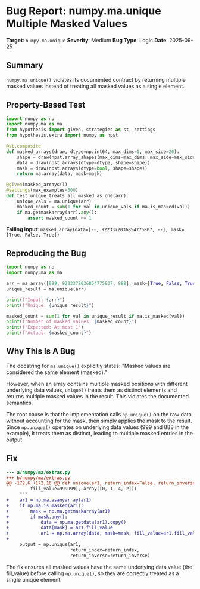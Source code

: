 # Bug Report: numpy.ma.unique Multiple Masked Values

**Target**: `numpy.ma.unique`
**Severity**: Medium
**Bug Type**: Logic
**Date**: 2025-09-25

## Summary

`numpy.ma.unique()` violates its documented contract by returning multiple masked values instead of treating all masked values as a single element.

## Property-Based Test

```python
import numpy as np
import numpy.ma as ma
from hypothesis import given, strategies as st, settings
from hypothesis.extra import numpy as npst

@st.composite
def masked_arrays(draw, dtype=np.int64, max_dims=1, max_side=20):
    shape = draw(npst.array_shapes(max_dims=max_dims, max_side=max_side))
    data = draw(npst.arrays(dtype=dtype, shape=shape))
    mask = draw(npst.arrays(dtype=bool, shape=shape))
    return ma.array(data, mask=mask)

@given(masked_arrays())
@settings(max_examples=500)
def test_unique_treats_all_masked_as_one(arr):
    unique_vals = ma.unique(arr)
    masked_count = sum(1 for val in unique_vals if ma.is_masked(val))
    if ma.getmaskarray(arr).any():
        assert masked_count <= 1
```

**Failing input**: `masked_array(data=[--, 9223372036854775807, --], mask=[True, False, True])`

## Reproducing the Bug

```python
import numpy as np
import numpy.ma as ma

arr = ma.array([999, 9223372036854775807, 888], mask=[True, False, True])
unique_result = ma.unique(arr)

print(f"Input: {arr}")
print(f"Unique: {unique_result}")

masked_count = sum(1 for val in unique_result if ma.is_masked(val))
print(f"Number of masked values: {masked_count}")
print(f"Expected: At most 1")
print(f"Actual: {masked_count}")
```

## Why This Is A Bug

The docstring for `ma.unique()` explicitly states: "Masked values are considered the same element (masked)."

However, when an array contains multiple masked positions with different underlying data values, `unique()` treats them as distinct elements and returns multiple masked values in the result. This violates the documented semantics.

The root cause is that the implementation calls `np.unique()` on the raw data without accounting for the mask, then simply applies the mask to the result. Since `np.unique()` operates on underlying data values (999 and 888 in the example), it treats them as distinct, leading to multiple masked entries in the output.

## Fix

```diff
--- a/numpy/ma/extras.py
+++ b/numpy/ma/extras.py
@@ -172,6 +172,16 @@ def unique(ar1, return_index=False, return_inverse=False):
         fill_value=999999), array([0, 1, 4, 2]))
     """
+    ar1 = np.ma.asanyarray(ar1)
+    if np.ma.is_masked(ar1):
+        mask = np.ma.getmaskarray(ar1)
+        if mask.any():
+            data = np.ma.getdata(ar1).copy()
+            data[mask] = ar1.fill_value
+            ar1 = np.ma.array(data, mask=mask, fill_value=ar1.fill_value)
+
     output = np.unique(ar1,
                        return_index=return_index,
                        return_inverse=return_inverse)
```

The fix ensures all masked values have the same underlying data value (the fill_value) before calling `np.unique()`, so they are correctly treated as a single unique element.